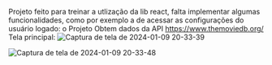 Projeto feito para treinar a utlização da lib react, falta implementar algumas funcionalidades, como por exemplo a de acessar as configurações do usuário logado: 
o Projeto Obtem dados da API https://www.themoviedb.org/
Tela principal: 
![Captura de tela de 2024-01-09 20-33-39](https://github.com/gustavomejia-dev/clone-netflix/assets/78358145/a0aacb12-7542-4f18-9c5b-ecbdd52a43ac)


![Captura de tela de 2024-01-09 20-33-48](https://github.com/gustavomejia-dev/clone-netflix/assets/78358145/ac4acb7c-f95e-4da2-bfbc-1749b1ac8222)


